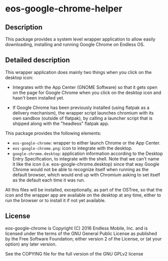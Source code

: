# eos-google-chrome-helper

## Description

This package provides a system level wrapper application to allow easily
downloading, installing and running Google Chrome on Endless OS.

## Detailed description

This wrapper application does mainly two things when you click on the desktop icon:

  * Integrates with the App Center (GNOME Software) so that it gets open on the page
    for Google Chrome when you click on the desktop icon and hasn't been installed yet.

  * If Google Chrome has been previously installed (using flatpak as a delivery mechanism),
    the wrapper script launches chromium with its own sandbox (outside of flatpak), by
    calling a launcher script that is shipped along with the "headless" flatpak app.

This package provides the following elements:
  * `eos-google-chrome`: wrapper to either launch Chrome or the App Center.
  * `eos-google-chrome.png`: icon to integrate with the desktop.
  * `google-chrome.desktop`: application information according to the Desktop Entry
  Specification, to integrate with the shell. Note that we can't name it like the
  icon (i.e. eos-google-chrome.desktop) since that way Google Chrome would not be
  able to recognize itself when running as the default browser, which would end up
  with Chromium asking to set itself as the default each time it was run.

All this files will be installed, exceptionally, as part of the OSTree, so that the
icon and the wrapper app are available on the desktop at any time, either to run
the browser or to install it if not yet available.

## License

eos-google-chrome is Copyright (C) 2016 Endless Mobile, Inc. and
is licensed under the terms of the GNU General Public License as
published by the Free Software Foundation; either version 2 of
the License, or (at your option) any later version.

See the COPYING file for the full version of the GNU GPLv2 license
